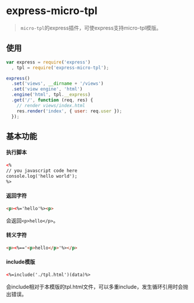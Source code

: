 express-micro-tpl
=================

> `micro-tpl`的express插件，可使express支持micro-tpl模版。

使用
----

```javascript
var express = require('express')
  , tpl = require('express-micro-tpl');

express()
  .set('views', __dirname + '/views')
  .set('view engine', 'html')
  .engine('html', tpl.__express)
  .get('/', function (req, res) {
    // render views/index.html
    res.render('index', { user: req.user });
  });
```


基本功能
--------

#### 执行脚本

```html
<% 
// you javascript code here
console.log('hello world'); 
%>
```

#### 返回字符

```html
<p><%='hello'%><p>
```
会返回`<p>hello</p>`。

#### 转义字符

```html
<p><%=='<p>hello</p>'%></p>
```

#### include模版

```html
<%=include('./tpl.html')(data)%>
```
会include相对于本模版的tpl.html文件，可以多重include，发生循环引用时会抛出错误。